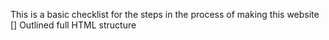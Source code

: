 This is a basic checklist for the steps in the process  of making this website
[] Outlined full HTML structure
